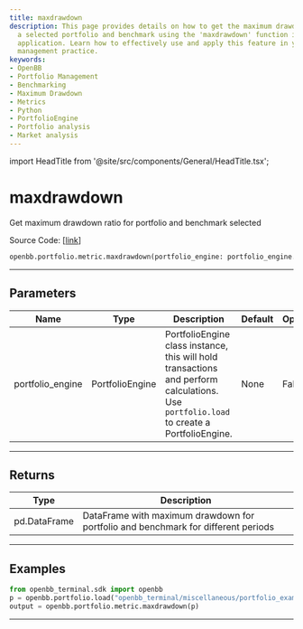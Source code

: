 ```yaml
---
title: maxdrawdown
description: This page provides details on how to get the maximum drawdown ratio for
  a selected portfolio and benchmark using the 'maxdrawdown' function in the OpenBB
  application. Learn how to effectively use and apply this feature in your portfolio
  management practice.
keywords:
- OpenBB
- Portfolio Management
- Benchmarking
- Maximum Drawdown
- Metrics
- Python
- PortfolioEngine
- Portfolio analysis
- Market analysis
---
```


import HeadTitle from '@site/src/components/General/HeadTitle.tsx';

<HeadTitle title="maxdrawdown - Metric - Portfolio - Reference | OpenBB SDK Docs" />

# maxdrawdown

Get maximum drawdown ratio for portfolio and benchmark selected

Source Code: [[link](https://github.com/OpenBB-finance/OpenBBTerminal/tree/main/openbb_terminal/portfolio/portfolio_model.py#L1266)]

```python
openbb.portfolio.metric.maxdrawdown(portfolio_engine: portfolio_engine.PortfolioEngine)
```

---

## Parameters

| Name | Type | Description | Default | Optional |
| ---- | ---- | ----------- | ------- | -------- |
| portfolio_engine | PortfolioEngine | PortfolioEngine class instance, this will hold transactions and perform calculations.<br/>Use `portfolio.load` to create a PortfolioEngine. | None | False |


---

## Returns

| Type | Description |
| ---- | ----------- |
| pd.DataFrame | DataFrame with maximum drawdown for portfolio and benchmark for different periods |
---

## Examples

```python
from openbb_terminal.sdk import openbb
p = openbb.portfolio.load("openbb_terminal/miscellaneous/portfolio_examples/holdings/example.csv")
output = openbb.portfolio.metric.maxdrawdown(p)
```

---
